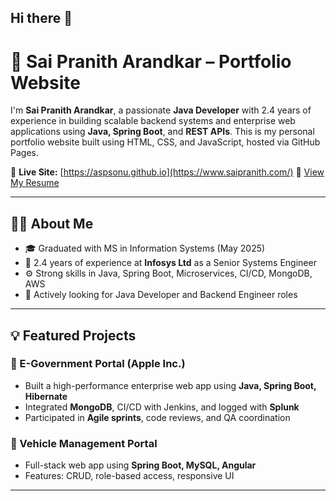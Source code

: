 ## Hi there 👋

# 🚀 Sai Pranith Arandkar – Portfolio Website

I'm **Sai Pranith Arandkar**, a passionate **Java Developer** with 2.4 years of experience in building scalable backend systems and enterprise web applications using **Java, Spring Boot**, and **REST APIs**. This is my personal portfolio website built using HTML, CSS, and JavaScript, hosted via GitHub Pages.

🔗 **Live Site:** [https://aspsonu.github.io](https://www.saipranith.com/)
📄 [View My Resume](https://github.com/aspsonu/aspsonu.github.io/blob/main/Sai_Pranith_Arandkar_Resume.pdf)

---

## 👨‍💻 About Me

- 🎓 Graduated with MS in Information Systems (May 2025)
- 💼 2.4 years of experience at **Infosys Ltd** as a Senior Systems Engineer
- ⚙️ Strong skills in Java, Spring Boot, Microservices, CI/CD, MongoDB, AWS
- 🤝 Actively looking for Java Developer and Backend Engineer roles

---

## 💡 Featured Projects

### 🔷 E-Government Portal (Apple Inc.)  
- Built a high-performance enterprise web app using **Java, Spring Boot, Hibernate**
- Integrated **MongoDB**, CI/CD with Jenkins, and logged with **Splunk**
- Participated in **Agile sprints**, code reviews, and QA coordination

### 🔷 Vehicle Management Portal  
- Full-stack web app using **Spring Boot, MySQL, Angular**
- Features: CRUD, role-based access, responsive UI

---
